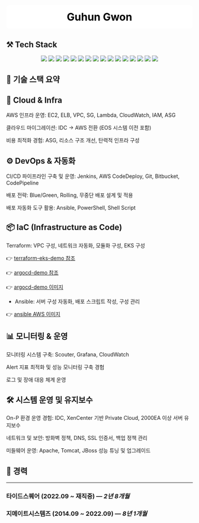 <div align="center">
  <h1 style="background-color:#FFFFFF; color:#000000; padding:15px; border-radius:10px;">
    Guhun Gwon
  </h1>
</div>

## ⚒️ Tech Stack

<p align="center">
  <!-- DevOps -->
  <img src="https://img.shields.io/badge/Ansible-EE0000?style=for-the-badge&logo=ansible&logoColor=white"/>
  <img src="https://img.shields.io/badge/Jenkins-D24939?style=for-the-badge&logo=jenkins&logoColor=white"/>
  <img src="https://img.shields.io/badge/AWX-EE0000?style=for-the-badge&logo=ansible&logoColor=white"/> 

  <!-- Linux -->
  <img src="https://img.shields.io/badge/Linux-FCC624?style=for-the-badge&logo=linux&logoColor=black"/>

  <!-- Apache, Tomcat, Haproxy -->
  <img src="https://img.shields.io/badge/Apache-D22128?style=for-the-badge&logo=apache&logoColor=white"/>
  <img src="https://img.shields.io/badge/Tomcat-F8DC75?style=for-the-badge&logo=apache-tomcat&logoColor=black"/>
  <img src="https://img.shields.io/badge/HAProxy-000000?style=for-the-badge&logo=haproxy&logoColor=white"/>

  <!-- SVN -->
  <img src="https://img.shields.io/badge/Subversion-809CC9?style=for-the-badge&logo=subversion&logoColor=white"/>

  <!-- DevOps (추가 항목) -->
  <img src="https://img.shields.io/badge/Terraform-623CE4?style=for-the-badge&logo=terraform&logoColor=white"/>

  <!-- Kubernetes -->
  <img src="https://img.shields.io/badge/Kubernetes-326CE5?style=for-the-badge&logo=kubernetes&logoColor=white"/>

  <!-- Docker -->
  <img src="https://img.shields.io/badge/Docker-2496ED?style=for-the-badge&logo=docker&logoColor=white"/>

  <!-- NGINX -->
  <img src="https://img.shields.io/badge/Nginx-009639?style=for-the-badge&logo=nginx&logoColor=white"/>

  <!-- Git -->
  <img src="https://img.shields.io/badge/Git-F05032?style=for-the-badge&logo=git&logoColor=white"/>

  <!-- AWS 관련 -->
  <img src="https://img.shields.io/badge/AWS CodePipeline-6DB33F?style=for-the-badge&logo=amazonaws&logoColor=white"/>
  <img src="https://img.shields.io/badge/AWS-232F3E?style=for-the-badge&logo=amazon-aws&logoColor=white"/>
  <img src="https://img.shields.io/badge/AWS EKS-FF9900?style=for-the-badge&logo=amazon-eks&logoColor=white"/>
</p>



## 🔨 기술 스택 요약

## 💸 Cloud & Infra
AWS 인프라 운영: EC2, ELB, VPC, SG, Lambda, CloudWatch, IAM, ASG

클라우드 마이그레이션: IDC → AWS 전환 (EOS 시스템 이전 포함)

비용 최적화 경험: ASG, 리소스 구조 개선, 탄력적 인프라 구성


## ⚙️ DevOps & 자동화 
CI/CD 파이프라인 구축 및 운영: Jenkins, AWS CodeDeploy, Git, Bitbucket, CodePipeline

배포 전략: Blue/Green, Rolling, 무중단 배포 설계 및 적용

배포 자동화 도구 활용: Ansible, PowerShell, Shell Script


## 📦 IaC (Infrastructure as Code)  
Terraform: VPC 구성, 네트워크 자동화, 모듈화 구성, EKS 구성

 👉 [terraform-eks-demo 참조](https://github.com/guhun-gwon/guhun-gwon/tree/main/terraform-demo)
 
 👉 [argocd-demo 참조](https://github.com/guhun-gwon/guhun-gwon/tree/main/argocd-demo)

 👉 [argocd-demo 이미지](https://github.com/guhun-gwon/guhun-gwon/blob/main/images/argocd.png)

 

- Ansible: 서버 구성 자동화, 배포 스크립트 작성, 구성 관리

👉 [ansible AWS 이미지](https://github.com/guhun-gwon/guhun-gwon/blob/main/images/ansible_awx.png)

 

## 📊 모니터링 & 운영
모니터링 시스템 구축: Scouter, Grafana, CloudWatch

Alert 지표 최적화 및 성능 모니터링 구축 경험

로그 및 장애 대응 체계 운영


## 🛠️ 시스템 운영 및 유지보수  
On-P 환경 운영 경험: IDC, XenCenter 기반 Private Cloud, 2000EA 이상 서버 유지보수

네트워크 및 보안: 방화벽 정책, DNS, SSL 인증서, 백업 정책 관리

미들웨어 운영: Apache, Tomcat, JBoss 성능 튜닝 및 업그레이드



## 🔨 경력

---

###  타이드스퀘어 (2022.09 ~ 재직중) — *2년 8개월*

###  지메이트시스템즈 (2014.09 ~ 2022.09) — *8년 1개월*
